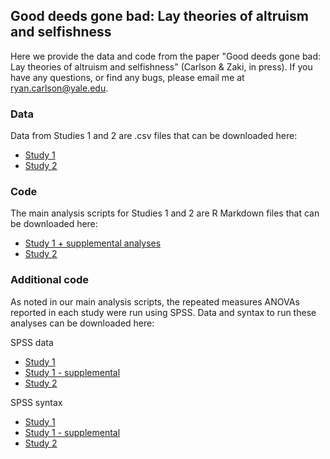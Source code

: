 ## Good deeds gone bad: Lay theories of altruism and selfishness
Here we provide the data and code from the paper "Good deeds gone bad: Lay theories of altruism and selfishness" (Carlson &amp; Zaki, in press). If you have any questions, or find any bugs, please email me at ryan.carlson@yale.edu.

### Data
Data from Studies 1 and 2 are .csv files that can be downloaded here:  
  - [Study 1](study1/layTheories_s1_raw.csv)  
  - [Study 2](study2/layTheories_s2_raw.csv)
  
### Code
The main analysis scripts for Studies 1 and 2 are R Markdown files that can be downloaded here:
  - [Study 1 + supplemental analyses](study1/layTheories_s1_analysis.Rmd)  
  - [Study 2](study2/layTheories_s2_analysis.Rmd)

### Additional code
As noted in our main analysis scripts, the repeated measures ANOVAs reported in each study were run using SPSS. Data and syntax to run these analyses can be downloaded here:

SPSS data
  - [Study 1](/study1/spss/layTheories_s1_spss.csv)
  - [Study 1 - supplemental](/study1/spss/layTheories_s1_supp_spss.csv)
  - [Study 2](/study2/spss/layTheories_s2_spss.csv)
  
SPSS syntax
  - [Study 1](/study1/spss/layTheories_s1_spss_syntax.sps) 
  - [Study 1 - supplemental](/study1/spss/layTheories_s1_supp_spss_syntax.sps) 
  - [Study 2](/study2/spss/layTheories_s2_spss_syntax.sps)  
